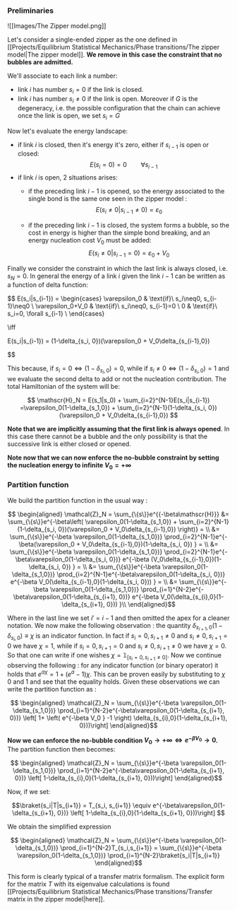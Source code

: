 ### Preliminaries

![[Images/The Zipper model.png]]

Let's consider a single-ended zipper as the one defined in [[Projects/Equilibrium Statistical Mechanics/Phase transitions/The zipper model|The zipper model]].
**We remove in this case the constraint that no bubbles are admitted.**

We'll associate to each link a number: 
- link $i$ has number $s_i = 0$ if the link is closed.
- link $i$ has number $s_i \neq 0$ if the link is open. Moreover if $G$ is the degeneracy, i.e. the possible configuration that the chain can achieve once the link is open, we set $s_i = G$

Now let's evaluate the energy landscape:
- if link $i$ is closed, then it's energy it's zero, either if $s_{i-1}$ is open or closed:
$$ E(s_i=0)  =0 \qquad \forall s_{i-1}$$
- if link $i$ is open, 2 situations arises: 
	- if the preceding link $i-1$ is opened, so the energy associated to the single bond is the same one seen in the zipper model : 
	$$ E(s_i\neq0 | s_{i-1}\neq0) = \varepsilon_0 $$
	
	- if the preceding link $i-1$ is closed, the system forms a bubble, so the cost in energy is higher than the simple bond breaking, and an energy nucleation cost $V_0$ must be added: 
	$$ E(s_i\neq0 | s_{i-1} = 0) = \varepsilon_0 + V_0 $$

Finally we consider the constraint in which the last link is always closed, i.e. $s_N = 0$.
In general the energy of a link $i$ given the link $i-1$ can be written as a function of delta function:

$$ 
E(s_i|s_{i-1}) = 
\begin{cases} 
\varepsilon_0 & \text{if}\ s_i\neq0,  s_{i-1}\neq0 \\
\varepsilon_0+V_0 & \text{if}\ s_i\neq0,  s_{i-1}=0 \\
0 & \text{if}\ s_i=0, \forall s_{i-1} \\
\end{cases}

\iff

E(s_i|s_{i-1}) = (1-\delta_{s_i, 0})(\varepsilon_0 + V_0\delta_{s_{i-1},0})

$$

This because, if $s_i = 0 \iff (1-\delta_{s_i, 0}) = 0$, while if $s_i \neq 0 \iff (1-\delta_{s_i, 0}) = 1$ and we evaluate the second delta to add or not the nucleation contribution.
The total Hamiltonian of the system will be:

$$ \mathscr{H}_N = E(s_1|s_0) + \sum_{i=2}^{N-1}E(s_i|s_{i-1}) =\varepsilon_0(1-\delta_{s_1,0}) + \sum_{i=2}^{N-1}(1-\delta_{s_i, 0})(\varepsilon_0 + V_0\delta_{s_{i-1},0}) $$

**Note that we are implicitly assuming that the first link is always opened**. In this case there cannot be a bubble and the only possibility is that the successive link is either closed or opened.

**Note now that we can now enforce the no-bubble constraint by setting the nucleation energy to infinite $V_0 = +\infty$** 

### Partition function 

We build the partition function in the usual way :

$$ 
\begin{aligned}
\mathcal{Z}_N =
\sum_{\{s\}}e^{{-\beta\mathscr{H}}} &= \sum_{\{s\}}e^{-\beta\left( \varepsilon_0(1-\delta_{s_1,0}) + \sum_{i=2}^{N-1}(1-\delta_{s_i, 0})(\varepsilon_0 + V_0\delta_{s_{i-1},0})  \right)} = \\
&= \sum_{\{s\}}e^{-\beta \varepsilon_0(1-\delta_{s_1,0})} \prod_{i=2}^{N-1}e^{-\beta(\varepsilon_0 + V_0\delta_{s_{i-1},0})(1-\delta_{s_i, 0}) } = \\ 
&= \sum_{\{s\}}e^{-\beta \varepsilon_0(1-\delta_{s_1,0})} \prod_{i=2}^{N-1}e^{-\beta\varepsilon_0(1-\delta_{s_i, 0})}  e^{-\beta (V_0\delta_{s_{i-1},0})(1-\delta_{s_i, 0}) } = \\
&= \sum_{\{s\}}e^{-\beta \varepsilon_0(1-\delta_{s_1,0})} \prod_{i=2}^{N-1}e^{-\beta\varepsilon_0(1-\delta_{s_i, 0})}  e^{-\beta V_0(\delta_{s_{i-1},0}(1-\delta_{s_i, 0})) } = \\
&= \sum_{\{s\}}e^{-\beta \varepsilon_0(1-\delta_{s_1,0})} \prod_{i=1}^{N-2}e^{-\beta\varepsilon_0(1-\delta_{s_{i+1}, 0})}  e^{-\beta V_0(\delta_{s_{i},0}(1-\delta_{s_{i+1}, 0})) }\\
\end{aligned}$$

Where in the last line we set $i' = i-1$ and then omitted the apex for a cleaner notation.
We now make the following observation : the quantity $\delta_{s_{i+1},0}(1-\delta_{s_i, 0})\equiv \chi$ is an indicator function.
In fact if $s_{i} = 0, s_{i+1} \neq 0$ and $s_{i} \neq 0, s_{i+1} = 0$ we have $\chi = 1$, while if $s_{i} = 0, s_{i+1} = 0$ and $s_{i} \neq 0, s_{i+1} \neq 0$ we have $\chi = 0$.
So that one can write if one wishes $\chi = \mathbb{1}_{[s_{i} = 0, s_{i+1} \neq 0]}$.
Now we continue observing the following : for any indicator function (or binary operator) it holds that $e^{a\chi} = 1 +(e^a-1)\chi$.
This can be proven easily by substituting to $\chi$ 0 and 1 and see that the equality holds.
Given these observations we can write the partition function as :

$$ 
\begin{aligned}
\mathcal{Z}_N = \sum_{\{s\}}e^{-\beta \varepsilon_0(1-\delta_{s_1,0})} \prod_{i=1}^{N-2}e^{-\beta\varepsilon_0(1-\delta_{s_{i+1}, 0})} \left[ 1+ \left( e^{-\beta V_0 } -1 \right) \delta_{s_{i},0}(1-\delta_{s_{i+1}, 0}))\right]
\end{aligned}$$

**Now we can enforce the no-bubble condition $V_0 \to +\infty \iff e^{-\beta V_0} \to 0$.**
The partition function then becomes:

$$ 
\begin{aligned}
\mathcal{Z}_N = \sum_{\{s\}}e^{-\beta \varepsilon_0(1-\delta_{s_1,0})} \prod_{i=1}^{N-2}e^{-\beta\varepsilon_0(1-\delta_{s_{i+1}, 0})} \left[ 1-\delta_{s_{i},0}(1-\delta_{s_{i+1}, 0}))\right]
\end{aligned}$$

Now, if we set:

$$\braket{s_i|T|s_{i+1}} = T_{s_i, s_{i+1}} \equiv e^{-\beta\varepsilon_0(1-\delta_{s_{i+1}, 0})} \left[ 1-\delta_{s_{i},0}(1-\delta_{s_{i+1}, 0}))\right] $$

We obtain the simplified expression

$$ 
\begin{aligned}
\mathcal{Z}_N = \sum_{\{s\}}e^{-\beta \varepsilon_0(1-\delta_{s_1,0})} \prod_{i=1}^{N-2}T_{s_i,s_{i+1}}  = \sum_{\{s\}}e^{-\beta \varepsilon_0(1-\delta_{s_1,0})} \prod_{i=1}^{N-2}\braket{s_i|T|s_{i+1}} \end{aligned}$$

This form is clearly typical of a transfer matrix formalism.
The explicit form for the matrix $T$ with its eigenvalue calculations is found [[Projects/Equilibrium Statistical Mechanics/Phase transitions/Transfer matrix in the zipper model|here]].

